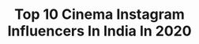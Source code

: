 ---
title: Top 10 Cinema Instagram Influencers In India In 2020
description: >-
  Find top cinema Instagram influencers in India in 2020. Most popular hashtags: #cinematographer #photographers #71rr #quarantine.
platform: Instagram
profiles:
  - username: "chalta_firtaa"
    fullname: >-
      Chetan S Uike | NAGPUR
    location: "India"
    followers: 5725
    engagement: 1826
    commentsToLikes: 0.062715
    id: ck55lg1m01hdb0i11s28r5jew
    verified: false
    hashtags: "#cricket, #nustaharamkhor, #mypixeldiary, #coronavirus"
  - username: "dhruwal.patel"
    fullname: >-
      Dhruwal patel
    location: "India"
    followers: 12990
    engagement: 1594
    commentsToLikes: 0.044926
    id: ck5cib262sbp00i112ozlpo5v
    verified: false
    hashtags: "#sidnaaz, #shoottime, #arri, #dop"
  - username: "baka_pml"
    fullname: >-
      Bakhshish Singh | BAKA
    location: "India"
    followers: 5210
    engagement: 1112
    commentsToLikes: 0.074865
    id: ck6tte67ba4di0j713lrfszbb
    verified: false
    hashtags: "#pml, #cancun, #drone, #editor"
  - username: "joneskatru"
    fullname: >-
      Jones Katru
    location: "India"
    followers: 18162
    engagement: 1316
    commentsToLikes: 0.014007
    id: ck14j3kcfigdt0i19xondw8to
    verified: false
    hashtags: "#megadeals, #singing, #yaradabeach, #realcandid"
  - username: "manishayadavsuresh"
    fullname: >-
      Manisha Yadav
    location: "India"
    followers: 35394
    engagement: 703
    commentsToLikes: 0.011502
    id: ck15qawzx1yjz0i19pxexsg91
    verified: false
    hashtags: "#justletgo, #womansdaywishes, #candlelight, #teatotaler"
  - username: "stallone_the_greatest_legend"
    fullname: >-
      SYLVESTER😉👊💪STALLONE / Fanpage
    location: "India"
    followers: 18575
    engagement: 2718
    commentsToLikes: 0.012289
    id: ck0w6bjon7shp0i19aql75ww3
    verified: false
    hashtags: "#sylvesterstallonefans, #sylvesterstalloneforum, #favactor, #rambo"
  - username: "vidyuraman"
    fullname: >-
      Vidyu Raman
    location: "India"
    followers: 300014
    engagement: 673
    commentsToLikes: 0.006638
    id: ck5c295obwshi0i11a6xi76uw
    verified: true
    hashtags: "#valentinesday2020, #selflove, #lockdownindia, #socialdistancing"
  - username: "suraj_rai147"
    fullname: >-
      Suraj Rai
    location: "India"
    followers: 24280
    engagement: 1682
    commentsToLikes: 0.007338
    id: ck0w5fl3m3elt0i194z7hkr6p
    verified: false
    hashtags: "#lbsnaadiaries, #happyrepublicday, #staysafe, #lockdown"
  - username: "adityachakkingal"
    fullname: >-
      Aditya ✨
    location: "India"
    followers: 2733
    engagement: 1768
    commentsToLikes: 0.057944
    id: ck15unvg8o2rh0i19af4rbrn1
    verified: false
    hashtags: "#moodyportraits, #bangaloreportraits, #theportraitsindia, #mumbaiportraits"
  - username: "paravaa"
    fullname: >-
      परवा
    location: "India"
    followers: 3296
    engagement: 2137
    commentsToLikes: 0.038815
    id: ck55joy1sxgwi0i113ro4y2yo
    verified: false
    hashtags: "#fashionphotography, #colours, #merryxmas, #littlesanta"
---
